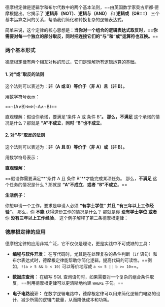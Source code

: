 德摩根定律是逻辑学和布尔代数中的两个基本法则，==由英国数学家奥古斯都·德摩根提出。它揭示了 **逻辑非（NOT）**、**逻辑与（AND）** 和 **逻辑或（OR==）** 三个基本运算之间的关系，帮助我们简化和转换复杂的逻辑表达式。

简单来说，这个定律的核心思想是：**当你对一个组合的逻辑表达式取反时，==你需要对每一个独立的部分取反，同时把连接它们的“与”和“或”运算符也互换。**==

### 两个基本形式

德摩根定律有两个相互对称的形式，它们是理解所有逻辑运算的基础。

#### 1. 对“或”取反的法则

这个法则可以表述为：**非（A 或 B）等价于（非 A）且（非 B）。**

用数学符号表示：

==¬(A∨B)⟺(¬A∧¬B)==

直观理解：假设你承诺，要满足“条件 A 或 条件 B”**。 那么，不满足** 这个承诺的情况是什么？那就是 **“A”不成立**，**同时** **“B”也不成立**。

#### 2. 对“与”取反的法则

这个法则可以表述为：**非（A 且 B）等价于（非 A）或（非 B）。**

用数学符号表示：

**直观理解：**

==假设你需要满足**“条件 A 且 条件 B”**才能完成某项任务。 那么，**不满足** 这个任务的情况是什么？那就是 **“A”不成立**，**或者** **“B”不成立**。==

**生活例子：** 

你想申请一个工作，要求是申请人必须 **“有学士学位”** **并且** **“有三年以上工作经验”**。 那么，你 **不能** 获得这份工作的情况是什么？ 那就是你 **没有学士学位** **或者** 你 **没有三年以上工作经验**。 这个例子解释了第二条德摩根定律：

### 德摩根定律的应用

德摩根定律的应用非常广泛，它不仅仅是理论，更是实践中不可或缺的工具：

- **编程与软件开发：** 在写代码时，尤其是在处理复杂的条件判断（`if` 语句）和布尔表达式时，德摩根定律能帮助你简化逻辑，提高代码的可读性。==例如，`!(a > 5 && b < 10)` 可以等价地写成 `a <= 5 || b >= 10`==。
    
- **数据库查询：** 在编写 SQL 查询语句时，如果需要对一个复杂的组合条件取反，==利用德摩根定律可以更清晰地构建 `WHERE` 子句。==
    
- **电子电路设计：** 在数字逻辑电路中，德摩根定律可以用来简化逻辑门电路的设计，减少所需的逻辑门数量，从而降低成本和功耗。